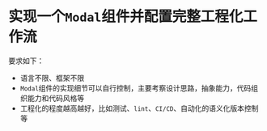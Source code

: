 # 实现一个`Modal`组件并配置完整工程化工作流

要求如下：
- 语言不限、框架不限
- `Modal`组件的实现细节可以自行控制，主要考察设计思路，抽象能力，代码组织能力和代码风格等
- 工程化的程度越高越好，比如测试、`lint`、`CI/CD`、自动化的语义化版本控制等